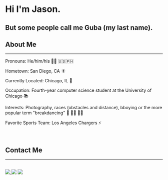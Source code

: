 <h1>Hi I'm Jason.</h1>
<h2>But some people call me Guba (my last name).</h2>

<h2>About Me</h2>
<hr>
<p>Pronouns: He/him/his 👦🏻 🇺🇸🇵🇭</p>
<p>Hometown: San Diego, CA ☀️</p>
<p>Currently Located: Chicago, IL 📍</p>
<p>Occupation: Fourth-year computer science student at the University of Chicago 📚</p>
<p>Interests: Photography, races (obstacles and distance), bboying or the more popular term "breakdancing" 📸 🏃🏻 🕺🏻</p>
<p>Favorite Sports Team: Los Angeles Chargers ⚡️</p>
<br>

<h2>Contact Me</h2>
<hr>
<br>

<div>
<a href="https://www.linkedin.com/in/jason-guba/">    
<img src="https://img.shields.io/badge/LinkedIn-blue?logo=linkedin&logoColor=white&style=for-the-badge">
</a>
<a href="https://www.instagram.com/jasonguba/"><img src="https://img.shields.io/badge/Instagram-blue?logo=instagram&logoColor=white&style=for-the-badge"></a>
<a href="https://mail.google.com/"><img src="https://img.shields.io/badge/GMail-blue?logo=gmail&logoColor=white&style=for-the-badge"></a>
</div>








<!---
jiguba/jiguba is a ✨ special ✨ repository because its `README.md` (this file) appears on your GitHub profile.
You can click the Preview link to take a look at your changes.
--->
